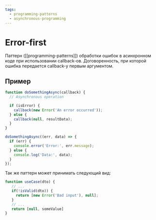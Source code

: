 ```yaml
---
tags:
  - programming-patterns
  - asynchronous-programming
---
```


# Error-first

Паттерн ([[programming-patterns]]) обработки ошибок в асинхронном коде при использовании callback-ов. Договоренность, при которой ошибка передается callback-у первым аргументом.

## Пример

```js
function doSomethingAsync(callback) {
  // Asynchronous operation

  if (isError) {
    callback(new Error('An error occurred'));
  } else {
    callback(null, resultData);
  }
}

doSomethingAsync((err, data) => {
  if (err) {
    console.error('Error:', err.message);
  } else {
    console.log('Data:', data);
  }
});
```

Так же паттерн может принимать следующий вид:

```js
function useCase(dto) {
   // ...
   if(!isValid(dto)) {
     return [new Error('Bad input'), null];
   }
   // ...
   return [null, someValue]
}
```
